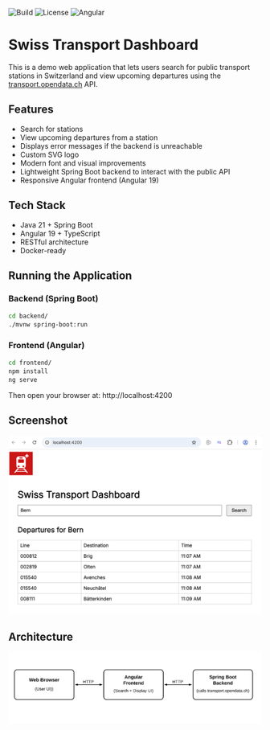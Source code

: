 ![Build](https://img.shields.io/badge/build-passing-brightgreen)
![License](https://img.shields.io/badge/license-MIT-blue)
![Angular](https://img.shields.io/badge/angular-20-red)

# Swiss Transport Dashboard

This is a demo web application that lets users search for public transport stations in Switzerland and view upcoming
departures using the [transport.opendata.ch](https://transport.opendata.ch) API.

## Features

- Search for stations
- View upcoming departures from a station
- Displays error messages if the backend is unreachable
- Custom SVG logo
- Modern font and visual improvements
- Lightweight Spring Boot backend to interact with the public API
- Responsive Angular frontend (Angular 19)

## Tech Stack

- Java 21 + Spring Boot
- Angular 19 + TypeScript
- RESTful architecture
- Docker-ready

## Running the Application

### Backend (Spring Boot)

```bash
cd backend/
./mvnw spring-boot:run
```

### Frontend (Angular)

```bash
cd frontend/
npm install
ng serve
```

Then open your browser at: http://localhost:4200

## Screenshot

<img src="docs/screenshot.png" alt="Swiss Transport Dashboard Screenshot" width="600"/>

## Architecture

<img src="docs/architecture.svg" alt="Architecture Diagram" width="600" />